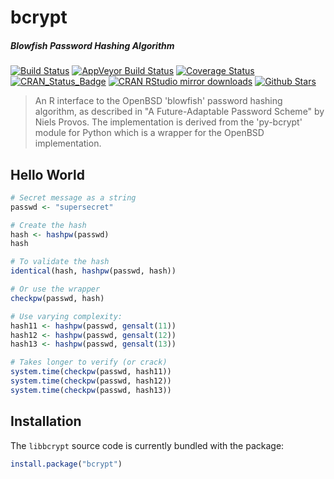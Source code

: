 # bcrypt

##### *Blowfish Password Hashing Algorithm*

[![Build Status](https://travis-ci.org/jeroenooms/bcrypt.svg?branch=master)](https://travis-ci.org/jeroenooms/bcrypt)
[![AppVeyor Build Status](https://ci.appveyor.com/api/projects/status/github/jeroenooms/bcrypt?branch=master&svg=true)](https://ci.appveyor.com/project/jeroenooms/bcrypt)
[![Coverage Status](https://codecov.io/github/jeroenooms/bcrypt/coverage.svg?branch=master)](https://codecov.io/github/jeroenooms/bcrypt?branch=master)
[![CRAN_Status_Badge](http://www.r-pkg.org/badges/version/bcrypt)](http://cran.r-project.org/package=bcrypt)
[![CRAN RStudio mirror downloads](http://cranlogs.r-pkg.org/badges/bcrypt)](http://cran.r-project.org/web/packages/bcrypt/index.html)
[![Github Stars](https://img.shields.io/github/stars/jeroenooms/bcrypt.svg?style=social&label=Github)](https://github.com/jeroenooms/bcrypt)

> An R interface to the OpenBSD 'blowfish' password hashing algorithm,
  as described in "A Future-Adaptable Password Scheme" by Niels Provos. The
  implementation is derived from the 'py-bcrypt' module for Python which is a
  wrapper for the OpenBSD implementation.

## Hello World

```r
# Secret message as a string
passwd <- "supersecret"

# Create the hash
hash <- hashpw(passwd)
hash

# To validate the hash
identical(hash, hashpw(passwd, hash))

# Or use the wrapper
checkpw(passwd, hash)

# Use varying complexity:
hash11 <- hashpw(passwd, gensalt(11))
hash12 <- hashpw(passwd, gensalt(12))
hash13 <- hashpw(passwd, gensalt(13))

# Takes longer to verify (or crack)
system.time(checkpw(passwd, hash11))
system.time(checkpw(passwd, hash12))
system.time(checkpw(passwd, hash13))

```

## Installation

The `libbcrypt` source code is currently bundled with the package:

```r
install.package("bcrypt")
```
